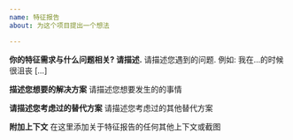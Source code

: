 ```yaml
---
name: 特征报告
about: 为这个项目提出一个想法

---
```


**你的特征需求与什么问题相关? 请描述.**
请描述您遇到的问题. 例如: 我在...的时候很沮丧 [...]

**描述您想要的解决方案**
请描述您想要发生的的事情

**请描述您考虑过的替代方案**
请描述您考虑过的其他替代方案

**附加上下文**
在这里添加关于特征报告的任何其他上下文或截图
